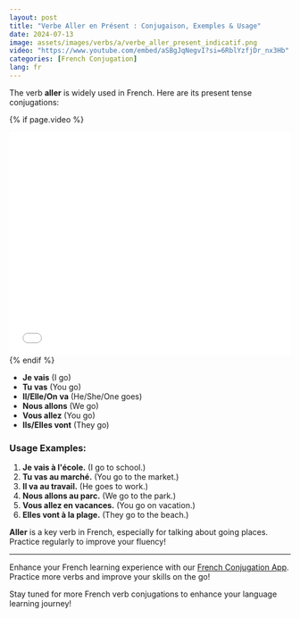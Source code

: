```yaml
---
layout: post
title: "Verbe Aller en Présent : Conjugaison, Exemples & Usage"
date: 2024-07-13
image: assets/images/verbs/a/verbe_aller_present_indicatif.png
video: "https://www.youtube.com/embed/aSBgJqNegvI?si=6RblYzfjDr_nx3Hb"
categories: [French Conjugation]
lang: fr
---
```


The verb **aller** is widely used in French. Here are its present tense conjugations:

<!-- Video Embed Section -->
{% if page.video %}
<div class="video-embed">
  <iframe width="100%" height="400" src="{{ page.video | escape }}" frameborder="0" allowfullscreen></iframe>
</div>
{% endif %}

- **Je vais** (I go)
- **Tu vas** (You go)
- **Il/Elle/On va** (He/She/One goes)
- **Nous allons** (We go)
- **Vous allez** (You go)
- **Ils/Elles vont** (They go)

### Usage Examples:

1. **Je vais à l'école.** (I go to school.)
2. **Tu vas au marché.** (You go to the market.)
3. **Il va au travail.** (He goes to work.)
4. **Nous allons au parc.** (We go to the park.)
5. **Vous allez en vacances.** (You go on vacation.)
6. **Elles vont à la plage.** (They go to the beach.)

**Aller** is a key verb in French, especially for talking about going places. Practice regularly to improve your fluency!

---

Enhance your French learning experience with our [French Conjugation App]({{site.appStore.url}}). Practice more verbs and improve your skills on the go!

Stay tuned for more French verb conjugations to enhance your language learning journey!

<script type="application/ld+json">
{
  "@context": "https://schema.org",
  "@type": "VideoObject",
  "name": "Verbe Aller en Présent : Conjugaison, Exemples & Usage",
  "description": "Apprenez la conjugaison du verbe 'aller' au présent de l'indicatif en français, avec des exemples d'utilisation pour une meilleure compréhension.",
  "thumbnailUrl": [
    "https://img.youtube.com/vi/your-video-id/maxresdefault.jpg",
    "https://img.youtube.com/vi/your-video-id/hqdefault.jpg",
    "https://img.youtube.com/vi/your-video-id/sddefault.jpg"
   ],
  "uploadDate": "2021-09-13T08:00:00+08:00",
  "duration": "PT15S",
  "contentUrl": "https://www.youtube.com/watch?v=aSBgJqNegvI?si=6RblYzfjDr_nx3Hb",
  "embedUrl": "https://www.youtube.com/embed/aSBgJqNegvI?si=6RblYzfjDr_nx3Hb",
  "interactionStatistic": {
    "@type": "InteractionCounter",
    "interactionType": { "@type": "http://schema.org/WatchAction" },
    "userInteractionCount": 3744
  },
  "publisher": {
    "@type": "Person",
    "name": "conjuga",
    "logo": {
      "@type": "ImageObject",
      "url": "https://www.your-website.com/logo.png",
      "width": 600,
      "height": 60
    }
  }
}
 </script>